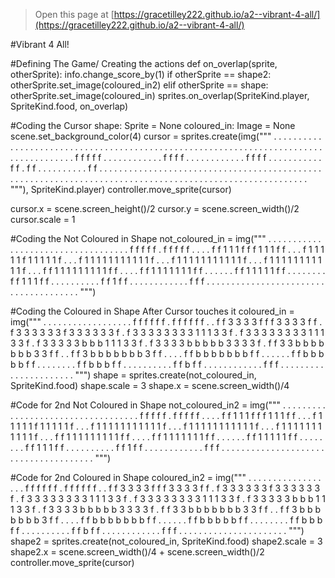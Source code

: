 
> Open this page at [https://gracetilley222.github.io/a2--vibrant-4-all/](https://gracetilley222.github.io/a2--vibrant-4-all/)

#Vibrant 4 All!

#Defining The Game/ Creating the actions
def on_overlap(sprite, otherSprite):
    info.change_score_by(1)
    if otherSprite == shape2:
        otherSprite.set_image(coloured_in2)
    elif otherSprite == shape:
        otherSprite.set_image(coloured_in)
sprites.on_overlap(SpriteKind.player, SpriteKind.food, on_overlap)

#Coding the Cursor
shape: Sprite = None
coloured_in: Image = None
scene.set_background_color(4)
cursor = sprites.create(img("""
    . . . . . . . . . . . . . . . .
    . . . . . . . . . . . . . . . .
    . . . . . . . . . . . . . . . .
    . . . . . . . . . . . . . . . .
    . . . . . . . . . . . . . . . .
    . . . . . . f f f f f . . . . .
    . . . . . . . f f f f . . . . .
    . . . . . . . f f f f . . . . .
    . . . . . . f f . f f . . . . .
    . . . . . f f . . . . . . . . .
    . . . . . . . . . . . . . . . .
    . . . . . . . . . . . . . . . .
    . . . . . . . . . . . . . . . .
    . . . . . . . . . . . . . . . .
    . . . . . . . . . . . . . . . .
    . . . . . . . . . . . . . . . .
"""),
    SpriteKind.player)
controller.move_sprite(cursor)

cursor.x = scene.screen_height()/2
cursor.y = scene.screen_width()/2
cursor.scale = 1

#Coding the Not Coloured in Shape
not_coloured_in = img("""
    . . . . . . . . . . . . . . . .
    . . . . . . . . . . . . . . . .
    . . . f f f f f . f f f f f . .
    . . f f 1 1 1 f f f 1 1 1 f f .
    . . f 1 1 1 1 1 f 1 1 1 1 1 f .
    . . f 1 1 1 1 1 1 1 1 1 1 1 f .
    . . f 1 1 1 1 1 1 1 1 1 1 1 f .
    . . f 1 1 1 1 1 1 1 1 1 1 1 f .
    . . f f 1 1 1 1 1 1 1 1 1 f f .
    . . . f f 1 1 1 1 1 1 1 f f . .
    . . . . f f 1 1 1 1 1 f f . . .
    . . . . . f f 1 1 1 f f . . . .
    . . . . . . f f 1 f f . . . . .
    . . . . . . . f f f . . . . . .
    . . . . . . . . . . . . . . . .
    . . . . . . . . . . . . . . . .
""")

#Coding the Coloured in Shape After Cursor touches it
coloured_in = img("""
    . . . . . . . . . . . . . . . .
    . . f f f f f f . f f f f f f .
    . f f 3 3 3 3 f f f 3 3 3 3 f f
    . f 3 3 3 3 3 3 f 3 3 3 3 3 3 f
    . f 3 3 3 3 3 3 3 3 1 1 1 3 3 f
    . f 3 3 3 3 3 3 3 3 1 1 1 3 3 f
    . f 3 3 3 3 3 b b b 1 1 1 3 3 f
    . f 3 3 3 3 b b b b b 3 3 3 3 f
    . f f 3 3 b b b b b b b 3 3 f f
    . . f f 3 b b b b b b b 3 f f .
    . . . f f b b b b b b b f f . .
    . . . . f f b b b b b f f . . .
    . . . . . f f b b b f f . . . .
    . . . . . . f f b f f . . . . .
    . . . . . . . f f f . . . . . .
    . . . . . . . . . . . . . . . .
""")
shape = sprites.create(not_coloured_in, SpriteKind.food)
shape.scale = 3
shape.x = scene.screen_width()/4

#Code for 2nd Not Coloured in Shape
not_coloured_in2 = img("""
    . . . . . . . . . . . . . . . .
    . . . . . . . . . . . . . . . .
    . . . f f f f f . f f f f f . .
    . . f f 1 1 1 f f f 1 1 1 f f .
    . . f 1 1 1 1 1 f 1 1 1 1 1 f .
    . . f 1 1 1 1 1 1 1 1 1 1 1 f .
    . . f 1 1 1 1 1 1 1 1 1 1 1 f .
    . . f 1 1 1 1 1 1 1 1 1 1 1 f .
    . . f f 1 1 1 1 1 1 1 1 1 f f .
    . . . f f 1 1 1 1 1 1 1 f f . .
    . . . . f f 1 1 1 1 1 f f . . .
    . . . . . f f 1 1 1 f f . . . .
    . . . . . . f f 1 f f . . . . .
    . . . . . . . f f f . . . . . .
    . . . . . . . . . . . . . . . .
    . . . . . . . . . . . . . . . .
""")

#Code for 2nd Coloured in Shape
coloured_in2 = img("""
    . . . . . . . . . . . . . . . .
    . . f f f f f f . f f f f f f .
    . f f 3 3 3 3 f f f 3 3 3 3 f f
    . f 3 3 3 3 3 3 f 3 3 3 3 3 3 f
    . f 3 3 3 3 3 3 3 3 1 1 1 3 3 f
    . f 3 3 3 3 3 3 3 3 1 1 1 3 3 f
    . f 3 3 3 3 3 b b b 1 1 1 3 3 f
    . f 3 3 3 3 b b b b b 3 3 3 3 f
    . f f 3 3 b b b b b b b 3 3 f f
    . . f f 3 b b b b b b b 3 f f .
    . . . f f b b b b b b b f f . .
    . . . . f f b b b b b f f . . .
    . . . . . f f b b b f f . . . .
    . . . . . . f f b f f . . . . .
    . . . . . . . f f f . . . . . .
    . . . . . . . . . . . . . . . .
""")
shape2 = sprites.create(not_coloured_in, SpriteKind.food)
shape2.scale = 3
shape2.x = scene.screen_width()/4 + scene.screen_width()/2
controller.move_sprite(cursor)
